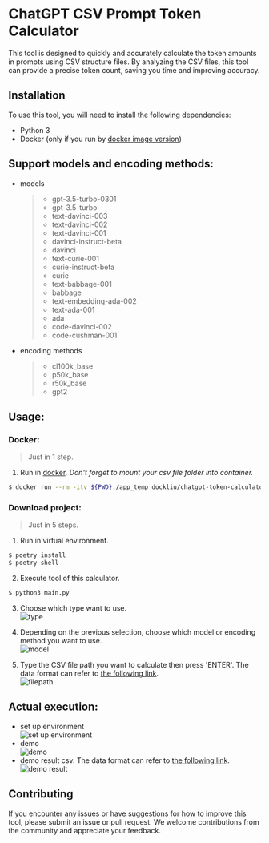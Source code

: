 # ChatGPT CSV Prompt Token Calculator

This tool is designed to quickly and accurately calculate the token amounts in prompts using CSV structure files. By analyzing the CSV files, this tool can provide a precise token count, saving you time and improving accuracy.

## Installation

To use this tool, you will need to install the following dependencies:

- Python 3
- Docker (only if you run by [docker image version](https://hub.docker.com/r/dockliu/chatgpt-token-calculator))

## Support models and encoding methods:

- models

  > - gpt-3.5-turbo-0301
  > - gpt-3.5-turbo
  > - text-davinci-003
  > - text-davinci-002
  > - text-davinci-001
  > - davinci-instruct-beta
  > - davinci
  > - text-curie-001
  > - curie-instruct-beta
  > - curie
  > - text-babbage-001
  > - babbage
  > - text-embedding-ada-002
  > - text-ada-001
  > - ada
  > - code-davinci-002
  > - code-cushman-001

- encoding methods

  > - cl100k_base
  > - p50k_base
  > - r50k_base
  > - gpt2

## Usage:

### Docker:

> Just in 1 step.

1. Run in [docker](https://hub.docker.com/r/dockliu/chatgpt-token-calculator). _Don't forget to mount your csv file folder into container._

```bash
$ docker run --rm -itv ${PWD}:/app_temp dockliu/chatgpt-token-calculator:latest
```

### Download project:

> Just in 5 steps.

1. Run in virtual environment.

```bash
$ poetry install
$ poetry shell
```

2. Execute tool of this calculator.

```bash
$ python3 main.py
```

3. Choose which type want to use.
   <br>
   ![type](https://github.com/liuliuOD/chatgpt-token-calculator/blob/master/readme/type.png)

4. Depending on the previous selection, choose which model or encoding method you want to use.
   <br>
   ![model](https://github.com/liuliuOD/chatgpt-token-calculator/blob/master/readme/model.png)

5. Type the CSV file path you want to calculate then press 'ENTER'. The data format can refer to [the following link](https://docs.google.com/spreadsheets/d/13JRhLYTo0JahoCw-U2Q46GoFuZT9Fnjq4lYiKvKzKE8/edit?usp=sharing).
   <br>
   ![filepath](https://github.com/liuliuOD/chatgpt-token-calculator/blob/master/readme/filepath.png)

## Actual execution:

- set up environment
  <br>
  ![set up environment](https://github.com/liuliuOD/chatgpt-token-calculator/blob/master/readme/setup_environment.gif)
- demo
  <br>
  ![demo](https://github.com/liuliuOD/chatgpt-token-calculator/blob/master/readme/demo.gif)
- demo result csv. The data format can refer to [the following link](https://docs.google.com/spreadsheets/d/1OPRv5q2yWLO2i4EsHTaK3SyxQjMqq8QguD9MERBv_Rk/edit?usp=sharing).
  <br>
  ![demo result](https://github.com/liuliuOD/chatgpt-token-calculator/blob/master/readme/demo_result.png)

## Contributing

If you encounter any issues or have suggestions for how to improve this tool, please submit an issue or pull request. We welcome contributions from the community and appreciate your feedback.
